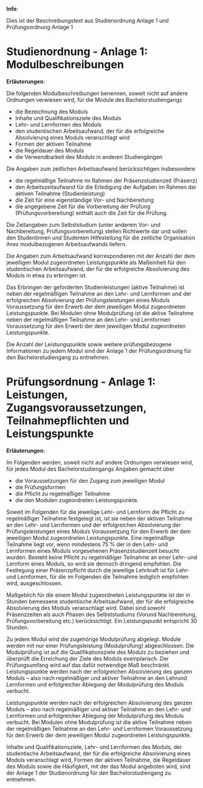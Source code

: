 **Info**:

Dies ist der Beschreibungstext aus Studienordnung Anlage 1 und Prüfungsordnung
Anlage 1

# Studienordnung - Anlage 1: Modulbeschreibungen

**Erläuterungen**:

Die folgenden Modulbeschreibungen benennen, soweit nicht auf andere Ordnungen
verwiesen wird, für die Module des Bachelorstudiengangs

- die Bezeichnung des Moduls
- Inhalte und Qualifikationsziele des Moduls
- Lehr- und Lernformen des Moduls
- den studentischen Arbeitsaufwand, der für die erfolgreiche Absolvierung eines
  Moduls veranschlagt wird
- Formen der aktiven Teilnahme
- die Regeldauer des Moduls
- die Verwendbarkeit des Moduls in anderen Studiengängen

Die Angaben zum zeitlichen Arbeitsaufwand berücksichtigen insbesondere

- die regelmäßige Teilnahme im Rahmen der Präsenzstudienzeit (Präsenz)
- den Arbeitszeitaufwand für die Erledigung der Aufgaben im Rahmen der aktiven
  Teilnahme (Studienleistung)
- die Zeit für eine eigenständige Vor- und Nachbereitung
- die angegebene Zeit für die Vorbereitung der Prüfung (Prüfungsvorbereitung)
  enthält auch die Zeit für die Prüfung.

Die Zeitangaben zum Selbststudium (unter anderem Vor- und Nachbereitung,
Prüfungsvorbereitung) stellen Richtwerte dar und sollen den Studentinnen und
Studenten Hilfestellung für die zeitliche Organisation ihres modulbezogenen
Arbeitsaufwands liefern.

Die Angaben zum Arbeitsaufwand korrespondieren mit der Anzahl der dem jeweiligen
Modul zugeordneten Leistungspunkte als Maßeinheit für den studentischen
Arbeitsaufwand, der für die erfolgreiche Absolvierung des Moduls in etwa zu
erbringen ist.

Das Erbringen der geforderten Studienleistungen (aktive Teilnahme) ist neben der
regelmäßigen Teilnahme an den Lehr- und Lernformen und der erfolgreichen
Absolvierung der Prüfungsleistungen eines Moduls Voraussetzung für den Erwerb
der dem jeweiligen Modul zugeordneten Leistungspunkte. Bei Modulen ohne
Modulprüfung ist die aktive Teilnahme neben der regelmäßigen Teilnahme an den
Lehr- und Lernformen Voraussetzung für den Erwerb der dem jeweiligen Modul
zugeordneten Leistungspunkte.

Die Anzahl der Leistungspunkte sowie weitere prüfungsbezogene Informationen zu
jedem Modul sind der Anlage 1 der Prüfungsordnung für den Bachelorstudiengang zu
entnehmen.

# Prüfungsordnung - Anlage 1: Leistungen, Zugangsvoraussetzungen, Teilnahmepflichten und Leistungspunkte

**Erläuterungen**:

Im Folgenden werden, soweit nicht auf andere Ordnungen verwiesen wird, für jedes
Modul des Bachelorstudiengangs Angaben gemacht über

- die Voraussetzungen für den Zugang zum jeweiligen Modul
- die Prüfungsformen
- die Pflicht zu regelmäßiger Teilnahme
- die den Modulen zugeordneten Leistungspunkte.

Soweit im Folgenden für die jeweilige Lehr- und Lernform die Pflicht zu
regelmäßiger Teilnahme festgelegt ist, ist sie neben der aktiven Teilnahme an
den Lehr- und Lernformen und der erfolgreichen Absolvierung der
Prüfungsleistungen eines Moduls Voraussetzung für den Erwerb der dem jeweiligen
Modul zugeordneten Leistungspunkte. Eine regelmäßige Teilnahme liegt vor, wenn
mindestens 75 % der in den Lehr- und Lernformen eines Moduls vorgesehenen
Präsenzstudienzeit besucht wurden. Besteht keine Pflicht zu regelmäßiger
Teilnahme an einer Lehr- und Lernform eines Moduls, so wird sie dennoch dringend
empfohlen. Die Festlegung einer Präsenzpflicht durch die jeweilige Lehrkraft ist
für Lehr- und Lernformen, für die im Folgenden die Teilnahme lediglich empfohlen
wird, ausgeschlossen.

Maßgeblich für die einem Modul zugeordneten Leistungspunkte ist der in Stunden
bemessene studentische Arbeitsaufwand, der für die erfolgreiche Absolvierung des
Moduls veranschlagt wird. Dabei sind sowohl Präsenzzeiten als auch Phasen des
Selbststudiums (Vorund Nachbereitung, Prüfungsvorbereitung etc.) berücksichtigt.
Ein Leistungspunkt entspricht 30 Stunden.

Zu jedem Modul wird die zugehörige Modulprüfung abgelegt. Module werden mit nur
einer Prüfungsleistung (Modulprüfung) abgeschlossen. Die Modulprüfung ist auf
die Qualifikationsziele des Moduls zu beziehen und überprüft die Erreichung der
Ziele des Moduls exemplarisch. Der Prüfungsumfang wird auf das dafür notwendige
Maß beschränkt. Leistungspunkte werden nach der erfolgreichen Absolvierung des
ganzen Moduls – also nach regelmäßiger und aktiver Teilnahme an den Lehrund
Lernformen und erfolgreicher Ablegung der Modulprüfung des Moduls verbucht.

Leistungspunkte werden nach der erfolgreichen Absolvierung des ganzen Moduls –
also nach regelmäßiger und aktiver Teilnahme an den Lehr- und Lernformen und
erfolgreicher Ablegung der Modulprüfung des Moduls verbucht. Bei Modulen ohne
Modulprüfung ist die aktive Teilnahme neben der regelmäßigen Teilnahme an den
Lehr- und Lernformen Voraussetzung für den Erwerb der dem jeweiligen Modul
zugeordneten Leistungspunkte.

Inhalte und Qualifikationsziele, Lehr- und Lernformen des Moduls, der
studentische Arbeitsaufwand, der für die erfolgreiche Absolvierung eines Moduls
veranschlagt wird, Formen der aktiven Teilnahme, die Regeldauer des Moduls sowie
die Häufigkeit, mit der das Modul angeboten wird, sind der Anlage 1 der
Studienordnung für den Bachelorstudiengang zu entnehmen.
